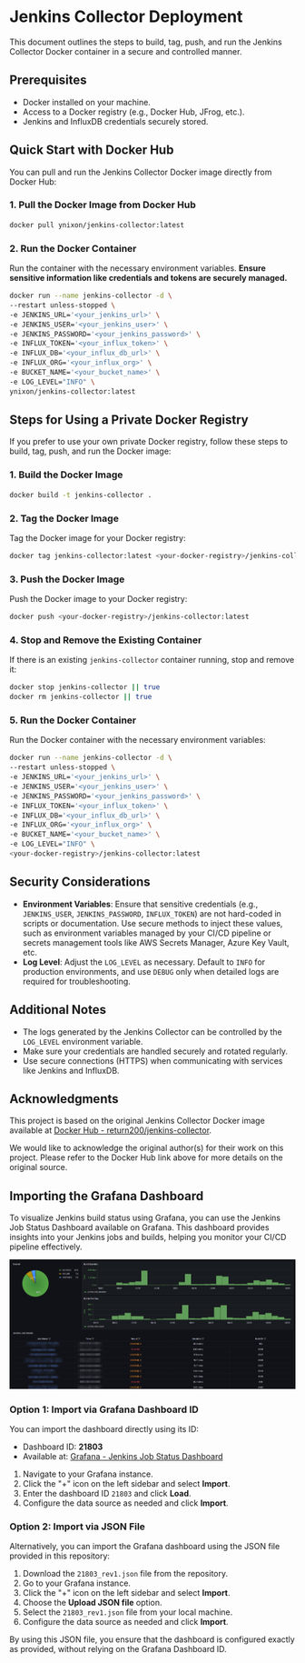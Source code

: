 # Jenkins Collector Deployment

This document outlines the steps to build, tag, push, and run the Jenkins Collector Docker container in a secure and controlled manner.

## Prerequisites

- Docker installed on your machine.
- Access to a Docker registry (e.g., Docker Hub, JFrog, etc.).
- Jenkins and InfluxDB credentials securely stored.

## Quick Start with Docker Hub

You can pull and run the Jenkins Collector Docker image directly from Docker Hub:

### 1. Pull the Docker Image from Docker Hub

```bash
docker pull ynixon/jenkins-collector:latest
```

### 2. Run the Docker Container

Run the container with the necessary environment variables. **Ensure sensitive information like credentials and tokens are securely managed.**

```bash
docker run --name jenkins-collector -d \
--restart unless-stopped \
-e JENKINS_URL='<your_jenkins_url>' \
-e JENKINS_USER='<your_jenkins_user>' \
-e JENKINS_PASSWORD='<your_jenkins_password>' \
-e INFLUX_TOKEN='<your_influx_token>' \
-e INFLUX_DB='<your_influx_db_url>' \
-e INFLUX_ORG='<your_influx_org>' \
-e BUCKET_NAME='<your_bucket_name>' \
-e LOG_LEVEL="INFO" \
ynixon/jenkins-collector:latest
```

## Steps for Using a Private Docker Registry

If you prefer to use your own private Docker registry, follow these steps to build, tag, push, and run the Docker image:

### 1. Build the Docker Image

```bash
docker build -t jenkins-collector .
```

### 2. Tag the Docker Image

Tag the Docker image for your Docker registry:

```bash
docker tag jenkins-collector:latest <your-docker-registry>/jenkins-collector:latest
```

### 3. Push the Docker Image

Push the Docker image to your Docker registry:

```bash
docker push <your-docker-registry>/jenkins-collector:latest
```

### 4. Stop and Remove the Existing Container

If there is an existing `jenkins-collector` container running, stop and remove it:

```bash
docker stop jenkins-collector || true
docker rm jenkins-collector || true
```

### 5. Run the Docker Container

Run the Docker container with the necessary environment variables:

```bash
docker run --name jenkins-collector -d \
--restart unless-stopped \
-e JENKINS_URL='<your_jenkins_url>' \
-e JENKINS_USER='<your_jenkins_user>' \
-e JENKINS_PASSWORD='<your_jenkins_password>' \
-e INFLUX_TOKEN='<your_influx_token>' \
-e INFLUX_DB='<your_influx_db_url>' \
-e INFLUX_ORG='<your_influx_org>' \
-e BUCKET_NAME='<your_bucket_name>' \
-e LOG_LEVEL="INFO" \
<your-docker-registry>/jenkins-collector:latest
```

## Security Considerations

- **Environment Variables**: Ensure that sensitive credentials (e.g., `JENKINS_USER`, `JENKINS_PASSWORD`, `INFLUX_TOKEN`) are not hard-coded in scripts or documentation. Use secure methods to inject these values, such as environment variables managed by your CI/CD pipeline or secrets management tools like AWS Secrets Manager, Azure Key Vault, etc.
- **Log Level**: Adjust the `LOG_LEVEL` as necessary. Default to `INFO` for production environments, and use `DEBUG` only when detailed logs are required for troubleshooting.

## Additional Notes

- The logs generated by the Jenkins Collector can be controlled by the `LOG_LEVEL` environment variable.
- Make sure your credentials are handled securely and rotated regularly.
- Use secure connections (HTTPS) when communicating with services like Jenkins and InfluxDB.

## Acknowledgments

This project is based on the original Jenkins Collector Docker image available at [Docker Hub - return200/jenkins-collector](https://hub.docker.com/r/return200/jenkins-collector).

We would like to acknowledge the original author(s) for their work on this project. Please refer to the Docker Hub link above for more details on the original source.

## Importing the Grafana Dashboard

To visualize Jenkins build status using Grafana, you can use the Jenkins Job Status Dashboard available on Grafana. This dashboard provides insights into your Jenkins jobs and builds, helping you monitor your CI/CD pipeline effectively.

![Dashboard Image](Dashboard-21803_rev1.png)

### Option 1: Import via Grafana Dashboard ID

You can import the dashboard directly using its ID:

- Dashboard ID: **21803**
- Available at: [Grafana - Jenkins Job Status Dashboard](https://grafana.com/grafana/dashboards/21803-jenkins-job-status-dashboard/)

1. Navigate to your Grafana instance.
2. Click the "+" icon on the left sidebar and select **Import**.
3. Enter the dashboard ID `21803` and click **Load**.
4. Configure the data source as needed and click **Import**.

### Option 2: Import via JSON File

Alternatively, you can import the Grafana dashboard using the JSON file provided in this repository:

1. Download the `21803_rev1.json` file from the repository.
2. Go to your Grafana instance.
3. Click the "+" icon on the left sidebar and select **Import**.
4. Choose the **Upload JSON file** option.
5. Select the `21803_rev1.json` file from your local machine.
6. Configure the data source as needed and click **Import**.

By using this JSON file, you ensure that the dashboard is configured exactly as provided, without relying on the Grafana Dashboard ID.
